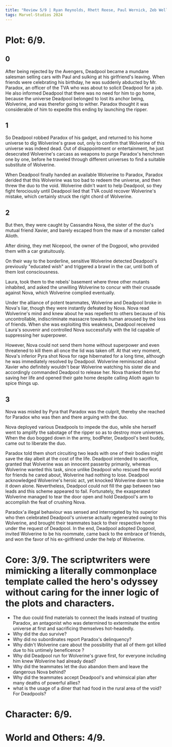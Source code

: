 ```yaml
---
title: "Review 5/9 | Ryan Reynolds, Rhett Reese, Paul Wernick, Zeb Wells, Shawn Levy - Deadpool & Wolverine"
tags: Marvel-Studios 2024
---
```



# Plot: 6/9. 
## 0 
After being rejected by the Avengers, Deadpool became a mundane salesman selling cars with Paul and sulking at his girlfriend's leaving. When friends were celebrating his birthday, he was suddenly abducted by Mr. Paradox, an officer of the TVA who was about to solicit Deadpool for a job. He also informed Deadpool that there was no need for him to go home, because the universe Deadpool belonged to lost its anchor being, Wolverine, and was therefor going to wither. Paradox thought it was considerable of him to expedite this ending by launching the ripper.

## 1
So Deadpool robbed Paradox of his gadget, and returned to his home universe to dig Wolverine's grave out, only to confirm that Wolverine of this universe was indeed dead. Out of disappointment or entertainment, he just desecrated Wolverine's carcass as weapons to purge Paradox's henchmen one by one, before he traveled through different universes to find a suitable substitute of Wolverine.

When Deadpool finally handed an available Wolverine to Paradox, Paradox derided that this Wolverine was too bad to redeem the universe, and then threw the duo to the void. Wolverine didn't want to help Deadpool, so they fight ferociously until Deadpool lied that TVA could recover Wolverine's mistake, which certainly struck the right chord of Wolverine.

## 2
But then, they were caught by Cassandra Nova, the sister of the duo's mutual friend Xavier, and barely escaped from the maw of a monster called Alioth.

After dining, they met Nicepool, the owner of the Dogpool, who provided them with a car gratuitously.

On their way to the borderline, sensitive Wolverine detected Deadpool's previously "educated wish" and triggered a brawl in the car, until both of them lost consciousness.

Laura, took them to the rebels' basement where three other mutants inhabited, and asked the unwilling Wolverine to concur with their crusade against Nova, which Wolverine complied eventually.

Under the alliance of potent teammates, Wolverine and Deadpool broke in Nova's liar, though they were instantly defeated by Nova. Nova read Wolverine's mind and knew about he was repellent to others because of his uncontrollable, indiscriminate massacre towards human aroused by the loss of friends. When she was exploiting this weakness, Deadpool received Laura's souvenir and controlled Nova successfully with the lid capable of suppressing her superpower. 

However, Nova could not send them home without superpower and even threatened to kill them all once the lid was taken off. At that very moment, Nova's inferior Pyra shot Nova for rage hibernated for a long time, although he was immediately resolved by Deadpool. Wolverine reminisced about Xavier who definitely wouldn't bear Wolverine watching his sister die and accordingly commanded Deadpool to release her. Nova thanked them for saving her life and opened their gate home despite calling Alioth again to spice things up.

## 3
Nova was misled by Pyra that Paradox was the culprit, thereby she reached for Paradox who was then and there arguing with the duo.

Nova deployed various Deadpools to impede the duo, while she herself went to amplify the sabotage of the ripper so as to destroy more universes. When the duo bogged down in the army, bodPeter, Deadpool's best buddy, came out to liberate the duo. 

Paradox told them short circuiting two leads with one of their bodies might save the day albeit at the cost of the life. Deadpool intended to sacrifice, granted that Wolverine was an innocent passerby primarily, whereas Wolverine wanted this task, since unlike Deadpool who rescued the world for friends he cared about, Wolverine had nothing to lose. 
Deadpool acknowledged Wolverine's heroic act, yet knocked Wolverine down to take it down alone. Nevertheless, Deadpool could not fill the gap between two leads and this scheme appeared to fail. Fortunately, the exasperated Wolverine managed to tear the door open and hold Deadpool's arm to accomplish the feat of crushing Nova.

Paradox'a illegal behaviour was sensed and interrogated by his superior who then celebrated Deadpool's universe actually regenerated owing to this Wolverine, and brought their teammates back to their respective home under the request of Deadpool. In the end, Deadpool adopted Dogpool, invited Wolverine to be his roommate, came back to the embrace of friends, and won the favor of his ex-girlfriend under the help of Wolverine.

# Core: 3/9. The scriptwriters were mimicking a literally commonplace template called the hero's odyssey without caring for the inner logic of the plots and characters.
+ The duo could find materials to connect the leads instead of trusting Paradox, an antagonist who was determined to exterminate the entire universe at first and sacrificing themselves hot-headedly.
+ Why did the duo survive?
+ Why did no subordinates report Paradox's delinquency? 
+ Why didn't Wolverine care about the possibility that all of them got killed due to his untimely beneficence ?
+ Why did Deadpool run for Wolverine's grave first, for everyone including him knew Wolverine had already dead?
+ Why did the teammates let the duo abandon them and leave the dangerous Nova behind?
+ Why did the teammates accept Deadpool's and whimsical plan after many deaths of powerful allies?
+ what is the usage of a diner that had food in the rural area of the void? For Deadpools?

# Character: 6/9.

# World and Others: 4/9. 

